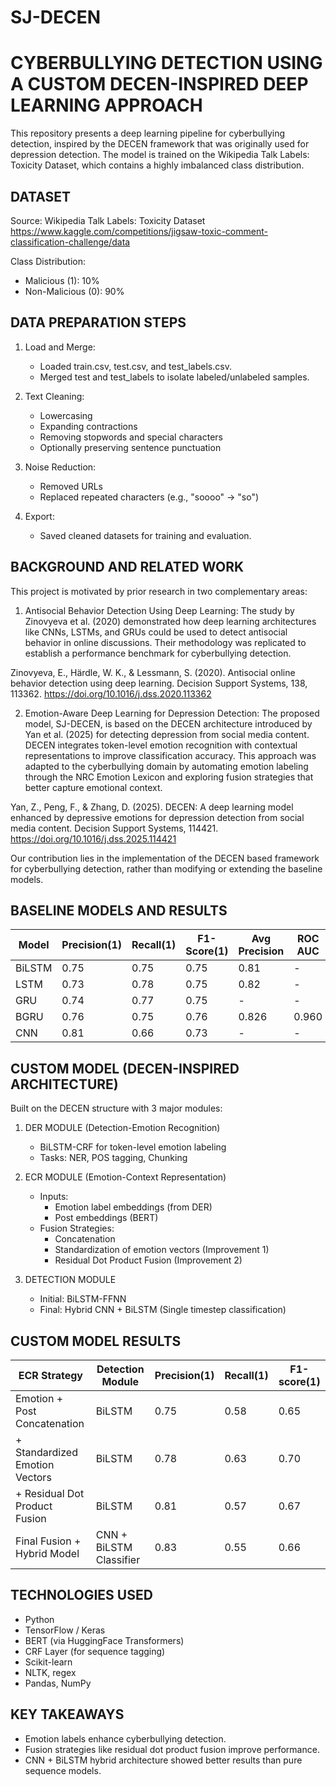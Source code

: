# SJ-DECEN 
CYBERBULLYING DETECTION USING A CUSTOM DECEN-INSPIRED DEEP LEARNING APPROACH
==============================================================================

This repository presents a deep learning pipeline for cyberbullying detection,
inspired by the DECEN framework that was originally used for depression detection. The model is trained on the Wikipedia Talk 
Labels: Toxicity Dataset, which contains a highly imbalanced class distribution.

DATASET
-------
Source: Wikipedia Talk Labels: Toxicity Dataset
https://www.kaggle.com/competitions/jigsaw-toxic-comment-classification-challenge/data

Class Distribution:
- Malicious (1): 10%
- Non-Malicious (0): 90%

DATA PREPARATION STEPS
-----------------------
1. Load and Merge:
   - Loaded train.csv, test.csv, and test_labels.csv.
   - Merged test and test_labels to isolate labeled/unlabeled samples.

2. Text Cleaning:
   - Lowercasing
   - Expanding contractions
   - Removing stopwords and special characters
   - Optionally preserving sentence punctuation

3. Noise Reduction:
   - Removed URLs
   - Replaced repeated characters (e.g., "soooo" -> "so")

4. Export:
   - Saved cleaned datasets for training and evaluation.

BACKGROUND AND RELATED WORK
---------------------------
This project is motivated by prior research in two complementary areas:
1. Antisocial Behavior Detection Using Deep Learning:
The study by Zinovyeva et al. (2020) demonstrated how deep learning architectures like CNNs, LSTMs, and GRUs could be used to detect antisocial behavior in online discussions. Their methodology was replicated to establish a performance benchmark for cyberbullying detection.

Zinovyeva, E., Härdle, W. K., & Lessmann, S. (2020). Antisocial online behavior detection using deep learning. Decision Support Systems, 138, 113362. https://doi.org/10.1016/j.dss.2020.113362

2. Emotion-Aware Deep Learning for Depression Detection:
The proposed model, SJ-DECEN, is based on the DECEN architecture introduced by Yan et al. (2025) for detecting depression from social media content. DECEN integrates token-level emotion recognition with contextual representations to improve classification accuracy. This approach was adapted to the cyberbullying domain by automating emotion labeling through the NRC Emotion Lexicon and exploring fusion strategies that better capture emotional context.

Yan, Z., Peng, F., & Zhang, D. (2025). DECEN: A deep learning model enhanced by depressive emotions for depression detection from social media content. Decision Support Systems, 114421. https://doi.org/10.1016/j.dss.2025.114421

Our contribution lies in the implementation of the DECEN based framework for cyberbullying detection, rather than modifying or extending the baseline models.

BASELINE MODELS AND RESULTS
---------------------------
Model     | Precision(1) | Recall(1) | F1-Score(1) | Avg Precision | ROC AUC
--------- | -------------| ----------| ------------| --------------|---------
BiLSTM    |     0.75     |   0.75    |    0.75     |     0.81      |    -
LSTM      |     0.73     |   0.78    |    0.75     |     0.82      |    -
GRU       |     0.74     |   0.77    |    0.75     |       -       |    -
BGRU      |     0.76     |   0.75    |    0.76     |     0.826     |  0.960
CNN       |     0.81     |   0.66    |    0.73     |       -       |    -

CUSTOM MODEL (DECEN-INSPIRED ARCHITECTURE)
------------------------------------------
Built on the DECEN structure with 3 major modules:

1. DER MODULE (Detection-Emotion Recognition)
   - BiLSTM-CRF for token-level emotion labeling
   - Tasks: NER, POS tagging, Chunking

2. ECR MODULE (Emotion-Context Representation)
   - Inputs: 
     * Emotion label embeddings (from DER)
     * Post embeddings (BERT)
   - Fusion Strategies:
     * Concatenation
     * Standardization of emotion vectors (Improvement 1)
     * Residual Dot Product Fusion (Improvement 2)

3. DETECTION MODULE
   - Initial: BiLSTM-FFNN
   - Final: Hybrid CNN + BiLSTM (Single timestep classification)

CUSTOM MODEL RESULTS
--------------------
ECR Strategy                  | Detection Module      | Precision(1) | Recall(1) | F1-score(1)
-----------------------------|------------------------|--------------|-----------|-------------
Emotion + Post Concatenation | BiLSTM                 |     0.75     |   0.58    |     0.65
+ Standardized Emotion Vectors| BiLSTM                |     0.78     |   0.63    |     0.70
+ Residual Dot Product Fusion | BiLSTM                |     0.81     |   0.57    |     0.67
Final Fusion + Hybrid Model   | CNN + BiLSTM Classifier|    0.83     |   0.55    |     0.66

TECHNOLOGIES USED
-----------------
- Python
- TensorFlow / Keras
- BERT (via HuggingFace Transformers)
- CRF Layer (for sequence tagging)
- Scikit-learn
- NLTK, regex
- Pandas, NumPy

KEY TAKEAWAYS
-------------
- Emotion labels enhance cyberbullying detection.
- Fusion strategies like residual dot product fusion improve performance.
- CNN + BiLSTM hybrid architecture showed better results than pure sequence models.
